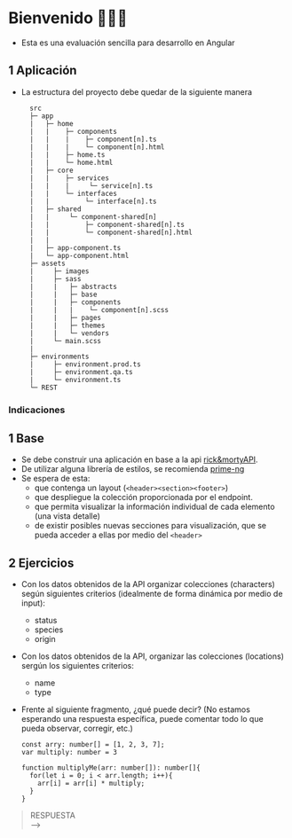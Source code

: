 # Bienvenido 🐝🐝🐝
  - Esta es una evaluación sencilla para desarrollo en Angular

## 1 Aplicación
  - La estructura del proyecto debe quedar de la siguiente manera
  
    ````
      src
      ├─ app
      |   ├─ home
      |   |    ├─ components
      |   |    |    ├─ component[n].ts
      |   |    |    └─ component[n].html
      |   |    ├─ home.ts
      |   |    └─ home.html
      |   ├─ core
      |   |    ├─ services
      |   |    |     └─ service[n].ts
      |   |    └─ interfaces
      |   |         └─ interface[n].ts
      |   ├─ shared
      |   |     └─ component-shared[n]
      |   |         ├─ component-shared[n].ts
      |   |         └─ component-shared[n].html               
      |   |
      |   ├─ app-component.ts
      |   └─ app-component.html
      ├─ assets
      |     ├─ images
      |     ├─ sass
      |     |   ├─ abstracts
      |     |   ├─ base
      |     |   ├─ components
      |     |   |    └─ component[n].scss
      |     |   ├─ pages
      |     |   ├─ themes
      |     |   └─ vendors
      |     └─ main.scss
      |
      ├─ environments
      |     ├─ environment.prod.ts
      |     ├─ environment.qa.ts
      |     └─ environment.ts
      └─ REST 

### Indicaciones
  ## 1 Base
  - Se debe construir una aplicación en base a la api <a href="https://rickandmortyapi.com/">rick&mortyAPI</a>.
  - De utilizar alguna librería de estilos, se recomienda <a href="https://primeng.org/">prime-ng</a>
  - Se espera de esta: 
     - que contenga un layout (`<header><section><footer>`)
     - que despliegue la colección proporcionada por el endpoint.
     - que permita visualizar la información individual de cada elemento (una vista detalle)
     - de existir posibles nuevas secciones para visualización, que se pueda acceder a ellas por medio del `<header>`
     
## 2 Ejercicios
  - Con los datos obtenidos de la API organizar colecciones (characters) según siguientes criterios (idealmente de forma dinámica por medio de input):
    - status
    - species
    - origin
  - Con los datos obtenidos de la API, organizar las colecciones (locations) sergún los siguientes criterios:
    - name
    - type

  - Frente al siguiente fragmento, ¿qué puede decir? 
    (No estamos esperando una respuesta específica, puede comentar todo lo que pueda observar, corregir, etc.)
    ````
    const arry: number[] = [1, 2, 3, 7];
    var multiply: number = 3

    function multiplyMe(arr: number[]): number[]{
      for(let i = 0; i < arr.length; i++){
        arr[i] = arr[i] * multiply;
      }
    }
  >RESPUESTA  
  --> 
  